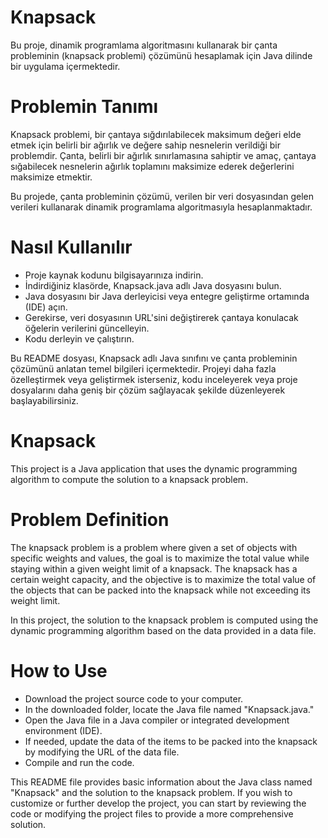 # Knapsack

Bu proje, dinamik programlama algoritmasını kullanarak bir çanta probleminin (knapsack problemi) çözümünü hesaplamak için Java dilinde bir uygulama içermektedir.

# Problemin Tanımı

Knapsack problemi, bir çantaya sığdırılabilecek maksimum değeri elde etmek için belirli bir ağırlık ve değere sahip nesnelerin verildiği bir problemdir. Çanta, belirli bir ağırlık sınırlamasına sahiptir ve amaç, çantaya sığabilecek nesnelerin ağırlık toplamını maksimize ederek değerlerini maksimize etmektir.

Bu projede, çanta probleminin çözümü, verilen bir veri dosyasından gelen verileri kullanarak dinamik programlama algoritmasıyla hesaplanmaktadır.

# Nasıl Kullanılır

- Proje kaynak kodunu bilgisayarınıza indirin.
- İndirdiğiniz klasörde, Knapsack.java adlı Java dosyasını bulun.
- Java dosyasını bir Java derleyicisi veya entegre geliştirme ortamında (IDE) açın.
- Gerekirse, veri dosyasının URL'sini değiştirerek çantaya konulacak öğelerin verilerini güncelleyin.
- Kodu derleyin ve çalıştırın.

Bu README dosyası, Knapsack adlı Java sınıfını ve çanta probleminin çözümünü anlatan temel bilgileri içermektedir. Projeyi daha fazla özelleştirmek veya geliştirmek isterseniz, kodu inceleyerek veya proje dosyalarını daha geniş bir çözüm sağlayacak şekilde düzenleyerek başlayabilirsiniz.

# Knapsack

This project is a Java application that uses the dynamic programming algorithm to compute the solution to a knapsack problem.

# Problem Definition

The knapsack problem is a problem where given a set of objects with specific weights and values, the goal is to maximize the total value while staying within a given weight limit of a knapsack. The knapsack has a certain weight capacity, and the objective is to maximize the total value of the objects that can be packed into the knapsack while not exceeding its weight limit.

In this project, the solution to the knapsack problem is computed using the dynamic programming algorithm based on the data provided in a data file.

# How to Use

- Download the project source code to your computer.
- In the downloaded folder, locate the Java file named "Knapsack.java."
- Open the Java file in a Java compiler or integrated development environment (IDE).
- If needed, update the data of the items to be packed into the knapsack by modifying the URL of the data file.
- Compile and run the code.

This README file provides basic information about the Java class named "Knapsack" and the solution to the knapsack problem. If you wish to customize or further develop the project, you can start by reviewing the code or modifying the project files to provide a more comprehensive solution.
